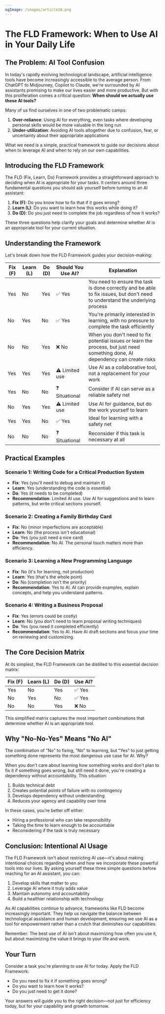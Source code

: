```yaml
---
ogImage: /images/article10.png
---
```


# The FLD Framework: When to Use AI in Your Daily Life

## The Problem: AI Tool Confusion

In today's rapidly evolving technological landscape, artificial intelligence tools have become increasingly accessible to the average person. From ChatGPT to Midjourney, Copilot to Claude, we're surrounded by AI assistants promising to make our lives easier and more productive. But with this proliferation comes a critical question: **When should we actually use these AI tools?**

Many of us find ourselves in one of two problematic camps:

1. **Over-reliance**: Using AI for everything, even tasks where developing personal skills would be more valuable in the long run
2. **Under-utilization**: Avoiding AI tools altogether due to confusion, fear, or uncertainty about their appropriate applications

What we need is a simple, practical framework to guide our decisions about when to leverage AI and when to rely on our own capabilities.

## Introducing the FLD Framework

The FLD (Fix, Learn, Do) Framework provides a straightforward approach to deciding when AI is appropriate for your tasks. It centers around three fundamental questions you should ask yourself before turning to an AI assistant:

1. **Fix (F)**: Do you know how to fix that if it goes wrong?
2. **Learn (L)**: Do you want to learn how this works while doing it?
3. **Do (D)**: Do you just need to complete the job regardless of how it works?

These three questions help clarify your goals and determine whether AI is an appropriate tool for your current situation.

## Understanding the Framework

Let's break down how the FLD Framework guides your decision-making:

| Fix (F) | Learn (L) | Do (D) | Should You Use AI? | Explanation |
|---------|-----------|--------|-------------------|-------------|
| Yes | No | Yes | ✅ Yes | You need to ensure the task is done correctly and be able to fix issues, but don't need to understand the underlying process |
| No | Yes | No | ✅ Yes | You're primarily interested in learning, with no pressure to complete the task efficiently |
| No | No | Yes | ❌ No | When you don't need to fix potential issues or learn the process, but just need something done, AI dependency can create risks |
| Yes | Yes | Yes | ⚠️ Limited use | Use AI as a collaborative tool, not a replacement for your work |
| Yes | No | No | ❓ Situational | Consider if AI can serve as a reliable safety net |
| No | Yes | Yes | ⚠️ Limited use | Use AI for guidance, but do the work yourself to learn |
| Yes | Yes | No | ✅ Yes | Ideal for learning with a safety net |
| No | No | No | ❓ Situational | Reconsider if this task is necessary at all |

## Practical Examples

### Scenario 1: Writing Code for a Critical Production System
- **Fix**: Yes (you'll need to debug and maintain it)
- **Learn**: Yes (understanding the code is essential)
- **Do**: Yes (it needs to be completed)
- **Recommendation**: Limited AI use. Use AI for suggestions and to learn patterns, but write critical sections yourself.

### Scenario 2: Creating a Family Birthday Card
- **Fix**: No (minor imperfections are acceptable)
- **Learn**: No (the process isn't educational)
- **Do**: Yes (you just need a nice card)
- **Recommendation**: No AI. The personal touch matters more than efficiency.

### Scenario 3: Learning a New Programming Language
- **Fix**: No (it's for learning, not production)
- **Learn**: Yes (that's the whole point)
- **Do**: No (completion isn't the priority)
- **Recommendation**: Yes to AI. AI can provide examples, explain concepts, and help you understand patterns.

### Scenario 4: Writing a Business Proposal
- **Fix**: Yes (errors could be costly)
- **Learn**: No (you don't need to learn proposal writing techniques)
- **Do**: Yes (you need it completed efficiently)
- **Recommendation**: Yes to AI. Have AI draft sections and focus your time on reviewing and customizing.

## The Core Decision Matrix

At its simplest, the FLD Framework can be distilled to this essential decision matrix:

| Fix (F) | Learn (L) | Do (D) | Use AI? |
|---------|-----------|--------|---------|
| Yes | No | Yes | ✅ Yes |
| No | Yes | No | ✅ Yes |
| No | No | Yes | ❌ No |

This simplified matrix captures the most important combinations that determine whether AI is an appropriate tool.

## Why "No-No-Yes" Means "No AI"

The combination of "No" to fixing, "No" to learning, but "Yes" to just getting something done represents the most dangerous use case for AI. Why?

When you don't care about learning how something works and don't plan to fix it if something goes wrong, but still need it done, you're creating a dependency without accountability. This situation:

1. Builds technical debt
2. Creates potential points of failure with no contingency
3. Develops dependency without understanding
4. Reduces your agency and capability over time

In these cases, you're better off either:
- Hiring a professional who can take responsibility
- Taking the time to learn enough to be accountable
- Reconsidering if the task is truly necessary

## Conclusion: Intentional AI Usage

The FLD Framework isn't about restricting AI use—it's about making intentional choices regarding when and how we incorporate these powerful tools into our lives. By asking yourself these three simple questions before reaching for an AI assistant, you can:

1. Develop skills that matter to you
2. Leverage AI where it truly adds value
3. Maintain autonomy and accountability
4. Build a healthier relationship with technology

As AI capabilities continue to advance, frameworks like FLD become increasingly important. They help us navigate the balance between technological assistance and human development, ensuring we use AI as a tool for empowerment rather than a crutch that diminishes our capabilities.

Remember: The best use of AI isn't about maximizing how often you use it, but about maximizing the value it brings to your life and work.

## Your Turn

Consider a task you're planning to use AI for today. Apply the FLD Framework:
- Do you need to fix it if something goes wrong?
- Do you want to learn how it works?
- Do you just need to get it done?

Your answers will guide you to the right decision—not just for efficiency today, but for your capability and growth tomorrow.
